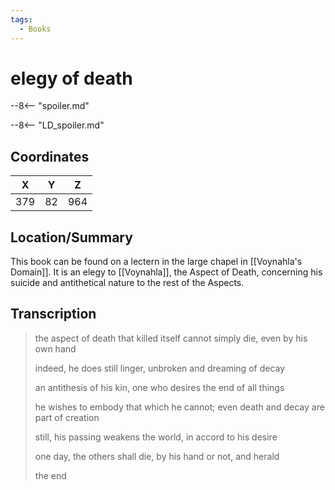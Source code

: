 ```yaml
---
tags:
  - Books
---
```

# elegy of death

--8<-- "spoiler.md"

--8<-- "LD_spoiler.md"

## Coordinates
| **X** | **Y** | **Z** |
| :---: | :---: | :---: |
|  379  |  82   |  964  |

## Location/Summary
This book can be found on a lectern in the large chapel in [[Voynahla's Domain]]. It is an elegy to [[Voynahla]], the Aspect of Death, concerning his suicide and antithetical nature to the rest of the Aspects.

## Transcription
> the aspect of death that killed itself cannot simply die, even by his own hand
>
> indeed, he does still linger, unbroken and dreaming of decay
>
> an antithesis of his kin, one who desires the end of all things
>
> he wishes to embody that which he cannot; even death and decay are part of creation
>
> still, his passing weakens the world, in accord to his desire
>
> one day, the others shall die, by his hand or not, and herald
>
> the end

